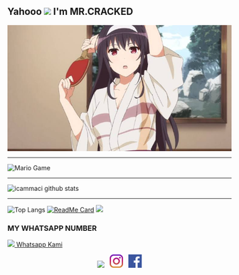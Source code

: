 ## Yahooo <img src="https://github.com/TheDudeThatCode/TheDudeThatCode/blob/master/Assets/Hi.gif" width="29px"> I'm MR.CRACKED
<img align="center" height="auto" src="https://github.com/icammaci/icammaci/blob/main/img/images%20(15).jpeg"/>

___

<img src="https://github.com/TheDudeThatCode/TheDudeThatCode/blob/master/Assets/Mario_Gameplay.gif" alt="Mario Game" width="600" />

___

![icammaci github stats](https://github-readme-stats.vercel.app/api?username=icammaci&show_icons=true&theme=buefy&show_owner=true)
___

![Top Langs](https://github-readme-stats.vercel.app/api/top-langs/?username=icammaci&theme=buefy&hide=css,html)
[![ReadMe Card](https://github-readme-stats.vercel.app/api/pin/?username=icammaci&repo=icam-bot&theme=buefy)](https://github.com/icammaci/icam-bot)
![](https://github-profile-trophy.vercel.app/?username=MhankBarBar&row=2&column=3)

### MY WHATSAPP NUMBER


<div>
<a href="https://api.whatsapp.com/send?phone=+628978049825&text=Halo">
<img src="https://web.whatsapp.com/img/favicon/1x/favicon.png"> Whatsapp Kami</button></a>
</div>
  
<p align='center'>
   <a href="https://twitter.com/mrcracked3"><img height="30" src="https://github.com/icammaci/icammaciblob/main/tewitter.png?raw=true"></a>&nbsp;&nbsp;
   <a href="https://instagram.com/cracked_212"><img height="30" src="https://github.com/icammaci/icammaci/blob/main/instagram.jpg?raw=true"></a>&nbsp;&nbsp;
   <a href="https://www.facebook.com/icam.maci.526"><img height="30" src="https://github.com/icammaci/icammaci/blob/main/facebook.png?raw=true"></a>
</P>
